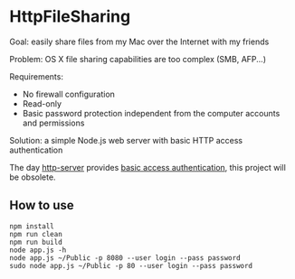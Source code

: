 # HttpFileSharing

Goal: easily share files from my Mac over the Internet with my friends

Problem: OS X file sharing capabilities are too complex (SMB, AFP...)

Requirements:
- No firewall configuration
- Read-only
- Basic password protection independent from the computer accounts and permissions

Solution: a simple Node.js web server with basic HTTP access authentication

The day [http-server](https://github.com/indexzero/http-server) provides [basic access authentication](https://github.com/indexzero/http-server/issues/47), this project will be obsolete.

## How to use

```Shell
npm install
npm run clean
npm run build
node app.js -h
node app.js ~/Public -p 8080 --user login --pass password
sudo node app.js ~/Public -p 80 --user login --pass password
```
